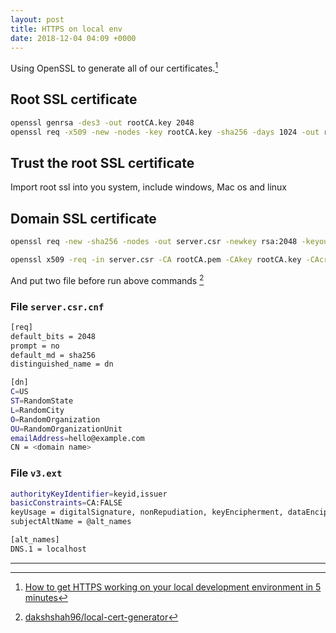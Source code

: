 ```yaml
---
layout: post
title: HTTPS on local env
date: 2018-12-04 04:09 +0000
---
```


Using OpenSSL to generate all of our certificates.[^1]
[^1]: [How to get HTTPS working on your local development environment in 5 minutes](https://medium.freecodecamp.org/how-to-get-https-working-on-your-local-development-environment-in-5-minutes-7af615770eec)

## Root SSL certificate
```bash
openssl genrsa -des3 -out rootCA.key 2048
openssl req -x509 -new -nodes -key rootCA.key -sha256 -days 1024 -out rootCA.pem
```

## Trust the root SSL certificate
Import root ssl into you system, include windows, Mac os and linux

## Domain SSL certificate

```bash
openssl req -new -sha256 -nodes -out server.csr -newkey rsa:2048 -keyout server.key -config <( cat server.csr.cnf )

openssl x509 -req -in server.csr -CA rootCA.pem -CAkey rootCA.key -CAcreateserial -out server.crt -days 500 -sha256 -extfile v3.ext

```
And put two file before run above commands [^2]

[^2]: [dakshshah96/local-cert-generator](https://github.com/dakshshah96/local-cert-generator/blob/master/server.csr.cnf)

### File `server.csr.cnf`
```bash
[req]
default_bits = 2048
prompt = no
default_md = sha256
distinguished_name = dn

[dn]
C=US
ST=RandomState
L=RandomCity
O=RandomOrganization
OU=RandomOrganizationUnit
emailAddress=hello@example.com
CN = <domain name>
```

### File `v3.ext`

```bash
authorityKeyIdentifier=keyid,issuer
basicConstraints=CA:FALSE
keyUsage = digitalSignature, nonRepudiation, keyEncipherment, dataEncipherment
subjectAltName = @alt_names

[alt_names]
DNS.1 = localhost
```




---